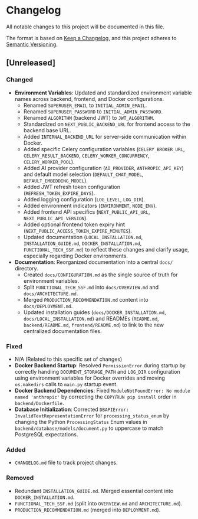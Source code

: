 # Changelog

All notable changes to this project will be documented in this file.

The format is based on [Keep a Changelog](https://keepachangelog.com/en/1.0.0/),
and this project adheres to [Semantic Versioning](https://semver.org/spec/v2.0.0.html).

## [Unreleased]

### Changed
- **Environment Variables**: Updated and standardized environment variable names across backend, frontend, and Docker configurations.
    - Renamed `SUPERUSER_EMAIL` to `INITIAL_ADMIN_EMAIL`.
    - Renamed `SUPERUSER_PASSWORD` to `INITIAL_ADMIN_PASSWORD`.
    - Renamed `ALGORITHM` (backend JWT) to `JWT_ALGORITHM`.
    - Standardized on `NEXT_PUBLIC_BACKEND_URL` for frontend access to the backend base URL.
    - Added `INTERNAL_BACKEND_URL` for server-side communication within Docker.
    - Added specific Celery configuration variables (`CELERY_BROKER_URL`, `CELERY_RESULT_BACKEND`, `CELERY_WORKER_CONCURRENCY`, `CELERY_WORKER_POOL`).
    - Added AI provider configuration (`AI_PROVIDER`, `ANTHROPIC_API_KEY`) and default model selection (`DEFAULT_CHAT_MODEL`, `DEFAULT_EMBEDDING_MODEL`).
    - Added JWT refresh token configuration (`REFRESH_TOKEN_EXPIRE_DAYS`).
    - Added logging configuration (`LOG_LEVEL`, `LOG_DIR`).
    - Added environment indicators (`ENVIRONMENT`, `NODE_ENV`).
    - Added frontend API specifics (`NEXT_PUBLIC_API_URL`, `NEXT_PUBLIC_API_VERSION`).
    - Added optional frontend token expiry hint (`NEXT_PUBLIC_ACCESS_TOKEN_EXPIRE_MINUTES`).
    - Updated documentation (`LOCAL_INSTALLATION.md`, `INSTALLATION_GUIDE.md`, `DOCKER_INSTALLATION.md`, `FUNCTIONAL_TECH_SSF.md`) to reflect these changes and clarify usage, especially regarding Docker environments.
- **Documentation**: Reorganized documentation into a central `docs/` directory.
    - Created `docs/CONFIGURATION.md` as the single source of truth for environment variables.
    - Split `FUNCTIONAL_TECH_SSF.md` into `docs/OVERVIEW.md` and `docs/ARCHITECTURE.md`.
    - Merged `PRODUCTION_RECOMMENDATION.md` content into `docs/DEPLOYMENT.md`.
    - Updated installation guides (`docs/DOCKER_INSTALLATION.md`, `docs/LOCAL_INSTALLATION.md`) and READMEs (`README.md`, `backend/README.md`, `frontend/README.md`) to link to the new centralized documentation files.

### Fixed
- N/A (Related to this specific set of changes)
- **Docker Backend Startup**: Resolved `PermissionError` during startup by correctly handling `DOCUMENT_STORAGE_PATH` and `LOG_DIR` configuration using environment variables for Docker overrides and moving `os.makedirs` calls to `main.py` startup event.
- **Docker Backend Dependencies**: Fixed `ModuleNotFoundError: No module named 'anthropic'` by correcting the `COPY`/`RUN pip install` order in `backend/Dockerfile`.
- **Database Initialization**: Corrected `DBAPIError: InvalidTextRepresentationError` for `processing_status_enum` by changing the Python `ProcessingStatus` Enum values in `backend/database/models/document.py` to uppercase to match PostgreSQL expectations.

### Added
- `CHANGELOG.md` file to track project changes.

### Removed
- Redundant `INSTALLATION_GUIDE.md`. Merged essential content into `DOCKER_INSTALLATION.md`.
- `FUNCTIONAL_TECH_SSF.md` (split into `OVERVIEW.md` and `ARCHITECTURE.md`).
- `PRODUCTION_RECOMMENDATION.md` (merged into `DEPLOYMENT.md`). 